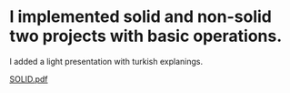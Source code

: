 # I implemented solid and non-solid two projects with basic operations.

I added a light presentation with turkish explanings.
 
[SOLID.pdf](https://github.com/zkshbz/Solid.Example/files/9485552/SOLID.pdf)
